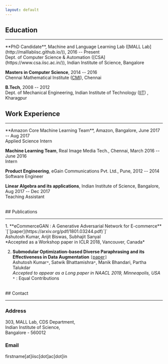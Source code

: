 ```yaml
---
layout: default
---
```


## Education
<hr/>
**PhD Candidate**, Machine and Language Learning Lab ([MALL Lab](http://malllabiisc.github.io/)), 2016 -- Present <br>
Dept. of Computer Science & Automation ([CSA](https://www.csa.iisc.ac.in/)), Indian Institute of Science, Bangalore

**Masters in Computer Science**, 2014 -- 2016 <br>
Chennai Mathematical Institute ([CMI](https://www.cmi.ac.in/)), Chennai

**B.Tech**, 2008 -- 2012 <br>
Dept. of Mechanical Engineering, Indian Institute of Technology ([IIT](http://www.iitkgp.ac.in)) , Kharagpur
<br>
## Work Experience
<hr/>
**Amazon Core Machine Learning Team**, Amazon, Bangalore, June 2017 -- Aug 2017 <br>
Applied Science Intern

**Machine Learning Team**, Real Image Media Tech., Chennai, March 2016 -- June 2016 <br>
Intern

**Product Engineering**, eGain Communications Pvt. Ltd., Pune, 2012 -- 2014 <br>
Software Engineer

**Linear Algebra and its applications**, Indian Institute of Science, Bangalore, Aug 2017 -- Dec 2017 <br>
Teaching Assistant


<br>
## Publications 
<hr/>
1. **eCommerceGAN : A Generative Adversarial Network for E-commerce** `[`[paper](https://arxiv.org/pdf/1801.03244.pdf)`]` <br>
    Ashutosh Kumar, Arijit Biswas, Subhajit Sanyal <br>
    *Accepted as a Workshop paper in ICLR 2018, Vancouver, Canada*

2. **Submodular Optimization-based Diverse Paraphrasing and its Effectiveness in Data Augmentation** `[`[paper](http://malllabiisc.github.io/publications/papers/DiPS_NAACL19.pdf)`]` <br>
    Ashutosh Kumar`*`, Satwik Bhattamishra`*`, Manik Bhandari, Partha Talukdar <br>
    *Accepted to appear as a Long paper in NAACL 2019, Minneapolis, USA* <br>
  `*` : Equal Contributions


<br>
## Contact
<hr>
<h3>Address</h3>
<p>303, MALL Lab, CDS Department, <br>
Indian Institute of Science, <br>
Bangalore - 560012 <p>

<h3>Email</h3>
<p>firstname[at]iisc[dot]ac[dot]in</p>
